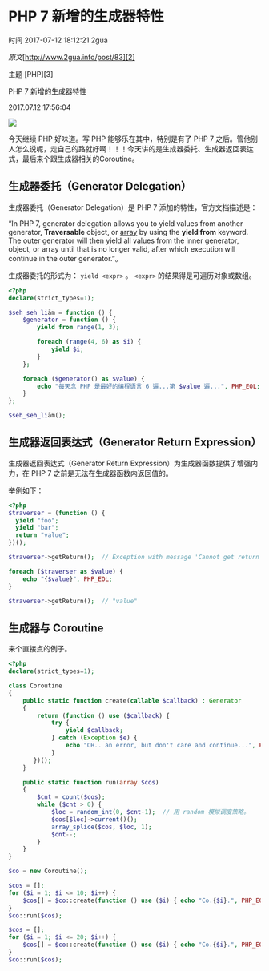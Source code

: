 # PHP 7 新增的生成器特性

 时间 2017-07-12 18:12:21  2gua

_原文_[http://www.2gua.info/post/83][2]

 主题 [PHP][3]

PHP 7 新增的生成器特性

2017.07.12 17:56:04

![][4]

今天继续 PHP 好味道。写 PHP 能够乐在其中，特别是有了 PHP 7 之后。管他别人怎么说呢，走自己的路就好啊！！！今天讲的是生成器委托、生成器返回表达式，最后来个跟生成器相关的Coroutine。

## 生成器委托（Generator Delegation）

生成器委托（Generator Delegation）是 PHP 7 添加的特性，官方文档描述是：

“In PHP 7, generator delegation allows you to yield values from another generator, **Traversable** object, or [array][5] by using the **yield from** keyword. The outer generator will then yield all values from the inner generator, object, or array until that is no longer valid, after which execution will continue in the outer generator.”。 

生成器委托的形式为： `yield <expr>` 。 `<expr>` 的结果得是可遍历对象或数组。 

```php
<?php
declare(strict_types=1);

$seh_seh_liām = function () {
    $generator = function () {
        yield from range(1, 3);

        foreach (range(4, 6) as $i) {
            yield $i;
        }
    };

    foreach ($generator() as $value) {
        echo "每天念 PHP 是最好的编程语言 6 遍...第 $value 遍...", PHP_EOL;
    }
};

$seh_seh_liām();
```

## 生成器返回表达式（Generator Return Expression）

生成器返回表达式（Generator Return Expression）为生成器函数提供了增强内力，在 PHP 7 之前是无法在生成器函数内返回值的。

举例如下：

```php
<?php
$traverser = (function () {
  yield "foo";
  yield "bar";
  return "value";
})();

$traverser->getReturn();  // Exception with message 'Cannot get return value of a generator that hasn't returned'

foreach ($traverser as $value) {
    echo "{$value}", PHP_EOL;
}

$traverser->getReturn();  // "value"
```

## 生成器与 Coroutine

来个直接点的例子。

```php
<?php
declare(strict_types=1);

class Coroutine
{
    public static function create(callable $callback) : Generator
    {
        return (function () use ($callback) {
            try {
                yield $callback;
            } catch (Exception $e) {
                echo "OH.. an error, but don't care and continue...", PHP_EOL;
            }
       })();
    }

    public static function run(array $cos)
    {
        $cnt = count($cos);
        while ($cnt > 0) {
            $loc = random_int(0, $cnt-1);  // 用 random 模拟调度策略。
            $cos[$loc]->current()();
            array_splice($cos, $loc, 1);
            $cnt--;
        }
    }
}

$co = new Coroutine();

$cos = [];
for ($i = 1; $i <= 10; $i++) {
    $cos[] = $co::create(function () use ($i) { echo "Co.{$i}.", PHP_EOL; });
}
$co::run($cos);

$cos = [];
for ($i = 1; $i <= 20; $i++) {
    $cos[] = $co::create(function () use ($i) { echo "Co.{$i}.", PHP_EOL; });
}
$co::run($cos);
```


[2]: http://www.2gua.info/post/83
[4]: ../img/j2AZfiu.png
[5]: http://php.net/manual/zh/language.types.array.php